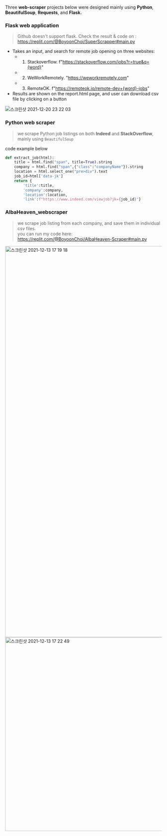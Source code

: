 Three <b>web-scraper</b> projects below were designed mainly using <b>Python</b>, <b>BeautifulSoup</b>, <b>Requests</b>, and <b>Flask.</b>

### Flask web application
> Github doesn't support flask. Check the result & code on : https://replit.com/@BoyoonChoi/SuperScrapper#main.py

* Takes an input, and search for remote job opening on three websites: 
    * 1. Stackoverflow. f"https://stackoverflow.com/jobs?r=true&q={word}"
    * 2. WeWorkRemotely. "https://weworkremotely.com"
    * 3. RemoteOK. f"https://remoteok.io/remote-dev+{word}-jobs"
* Results are shown on the report.html page, and user can download csv file by clicking on a button

![스크린샷 2021-12-20 23 22 03](https://user-images.githubusercontent.com/22133824/146840710-02669080-9f2b-4ec9-bd87-2af59bd5eb87.png)

### Python web scraper
> we scrape Python job listings on both <b>Indeed</b> and <b>StackOverflow</b>, mainly using ```BeautifulSoup```

code example below
```Python
def extract_job(html):
    title = html.find("span", title=True).string
    company = html.find("span",{"class":"companyName"}).string
    location = html.select_one("pre>div").text
    job_id=html['data-jk']
    return {
        'title':title, 
        'company':company, 
        'location':location, 
        'link':f"https://www.indeed.com/viewjob?jk={job_id}"}
```

### AlbaHeaven_webscraper
> we scrape job listing from each company, and save them in individual csv files.<br/>
> you can run my code here: https://replit.com/@BoyoonChoi/AlbaHeaven-Scraper#main.py

<img width="1253" alt="스크린샷 2021-12-13 17 19 18" src="https://user-images.githubusercontent.com/22133824/145849131-a4bff340-385a-48e5-a9bd-0acb73f86014.png">
<img width="621" alt="스크린샷 2021-12-13 17 22 49" src="https://user-images.githubusercontent.com/22133824/145849571-b686c506-2f7a-4fe9-a9ea-be6263abe997.png">


